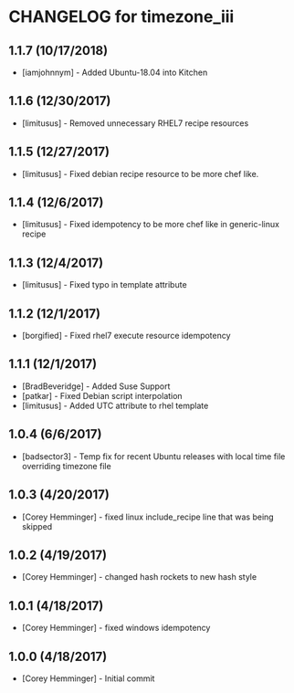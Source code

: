 # CHANGELOG for timezone_iii

## 1.1.7 (10/17/2018)

- [iamjohnnym] - Added Ubuntu-18.04 into Kitchen

## 1.1.6 (12/30/2017)

- [limitusus] - Removed unnecessary RHEL7 recipe resources

## 1.1.5 (12/27/2017)

- [limitusus] - Fixed debian recipe resource to be more chef like.

## 1.1.4 (12/6/2017)

- [limitusus] - Fixed idempotency to be more chef like in generic-linux recipe

## 1.1.3 (12/4/2017)

- [limitusus] - Fixed typo in template attribute

## 1.1.2 (12/1/2017)

- [borgified] - Fixed rhel7 execute resource idempotency

## 1.1.1 (12/1/2017)

- [BradBeveridge] - Added Suse Support
- [patkar] - Fixed Debian script interpolation
- [limitusus] - Added UTC attribute to rhel template

## 1.0.4 (6/6/2017)

- [badsector3] - Temp fix for recent Ubuntu releases with local time file overriding timezone file

## 1.0.3 (4/20/2017)

- [Corey Hemminger] - fixed linux include_recipe line that was being skipped

## 1.0.2 (4/19/2017)

- [Corey Hemminger] - changed hash rockets to new hash style

## 1.0.1 (4/18/2017)

- [Corey Hemminger] - fixed windows idempotency

## 1.0.0 (4/18/2017)

- [Corey Hemminger] - Initial commit
